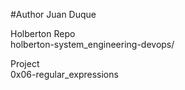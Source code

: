 #Author Juan Duque

Holberton Repo <br>
    holberton-system_engineering-devops/ <br>
    
Project <br>
    0x06-regular_expressions